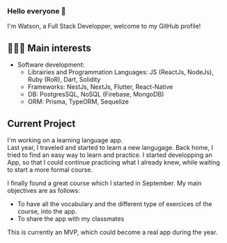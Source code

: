 ### Hello everyone 👋

I'm Watson, a Full Stack Developper, welcome to my GitHub profile! 

## 👨🏻‍💻 Main interests

- Software development:
  * Librairies and Programmation Languages: JS (ReactJs, NodeJs), Ruby (RoR), Dart, Solidity
  * Frameworks: NestJs, NextJs, Flutter, React-Native
  * DB: PostgresSQL, NoSQL (Firebase, MongoDB)
  * ORM: Prisma, TypeORM, Sequelize

## Current Project
I'm working on a learning language app.  
Last year, I traveled and started to learn a new langugage. Back home, I tried to find an easy way to learn and practice.
I started developping an App, so that I could continue practicing what I already knew, while waiting to start a more formal course.

I finally found a great course which I started in September.
My main objectives are as follows:
 - To have all the vocabulary and the different type of exercices of the course, into the app.
 - To share the app with my classmates

This is currently an MVP, which could become a real app during the year.
<!--
**waymaiker/waymaiker** is a ✨ _special_ ✨ repository because its `README.md` (this file) appears on your GitHub profile.

Here are some ideas to get you started:

- 🔭 I’m currently working on ...
- 🌱 I’m currently learning ...
- 👯 I’m looking to collaborate on ...
- 🤔 I’m looking for help with ...
- 💬 Ask me about ...
- 📫 How to reach me: ...
- 😄 Pronouns: ...
- ⚡ Fun fact: ...
-->
